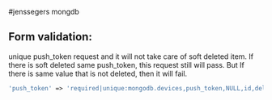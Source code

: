 #jenssegers mongdb

Form validation:
---------------------
unique push_token request and it will not take care of soft deleted item. If there
is soft deleted same push_token, this request still will pass. But If there is same 
value that  is not deleted, then it will fail.
```php
'push_token' => 'required|unique:mongodb.devices,push_token,NULL,id,deleted_at,NULL'
```
